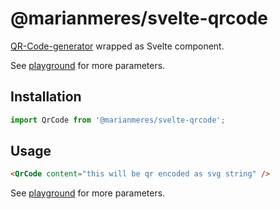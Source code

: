 # @marianmeres/svelte-qrcode

[QR-Code-generator](https://github.com/nayuki/QR-Code-generator) wrapped as Svelte component.

See [playground](https://qrcode.meres.sk) for more parameters.

## Installation

```ts
import QrCode from '@marianmeres/svelte-qrcode';
```

## Usage
```html
<QrCode content="this will be qr encoded as svg string" />
```

See [playground](https://qrcode.meres.sk) for more parameters.